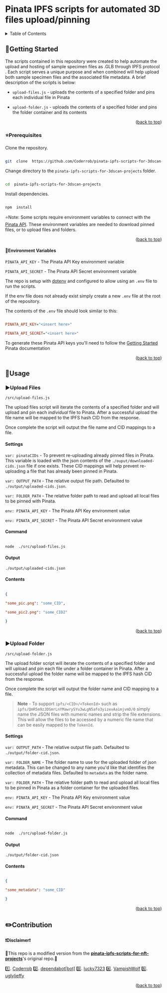 <a  name="readme-top"></a>
# Pinata IPFS scripts for automated 3D files upload/pinning

<!-- TABLE OF CONTENTS -->

<details>

<summary>Table of Contents</summary>

- <a  href="#getting-started">Getting Started</a>
	 - <a  href="#prerequisites">Prerequisites</a>
	 - <a  href="#environment-variables">Environment Variables</a></li>
- <a  href="#usage">Usage</a>
- <a  href="#contribution">Contribution</a></li>
-  <a  href="#License">License</a></li>

</details>
  

## :running:Getting Started

  

The scripts contained in this repository were created to help automate the upload and hosting of sample specimen files as .GLB through IPFS protocol . Each script serves a unique purpose and when combined will help upload both sample specimen files and the associated file metadata. A brief description of the scripts is below:

-  `upload-files.js` - uploads the contents of a specified folder and pins each individual file in Pinata

-  `upload-folder.js` - uploads the contents of a specified folder and pins the folder container and its contents
<p  align="right">(<a  href="#readme-top">back to top</a>)</p>
  

### :star:Prerequisites

  

Clone the repository.

  

```bash

git  clone  https://github.com/Coderrob/pinata-ipfs-scripts-for-3dscan-projects.git

```

  

Change directory to the `pinata-ipfs-scripts-for-3dscan-projects` folder.

  

```bash

cd  pinata-ipfs-scripts-for-3dscan-projects

```

  

Install dependencies.

  

```bash

npm  install

```

  

:star:Note: Some scripts require environment variables to connect with the [Pinata API](https://docs.pinata.cloud/). These environment variables are needed to download pinned files, or to upload files and folders.
<p  align="right">(<a  href="#readme-top">back to top</a>)</p>
  

#### :seedling:Environment Variables

  

`PINATA_API_KEY` - The Pinata API Key environment variable

  

`PINATA_API_SECRET` - The Pinata API Secret environment variable

  

The repo is setup with [dotenv](https://github.com/motdotla/dotenv) and configured to allow using an `.env` file to run the scripts.

  

If the env file does not already exist simply create a new `.env` file at the root of the repository.

  

The contents of the `.env` file should look similar to this:

  

```ini

PINATA_API_KEY="<insert here>"

PINATA_API_SECRET="<insert here>"

```

  

To generate these Pinata API keys you'll need to follow the [Getting Started](https://docs.pinata.cloud/#your-api-keys) Pinata documentation
<p  align="right">(<a  href="#readme-top">back to top</a>)</p>
  
<!-- USAGE EXAMPLES -->

## :open_file_folder:Usage

### :arrow_forward:Upload Files

  

`/src/upload-files.js`

  

The upload files script will iterate the contents of a specified folder and will upload and pin each _individual_ file to Pinata. After a successful upload the file name will be mapped to the IPFS hash CID from the response.

  

Once complete the script will output the file name and CID mappings to a file.

  

#### Settings

  

`var: pinataCIDs` - To prevent re-uploading already pinned files in Pinata. This variable is loaded with the json contents of the `./ouput/downloaded-cids.json` file if one exists. These CID mappings will help prevent re-uploading a file that has already been pinned in Pinata.

  

`var: OUTPUT_PATH` - The relative output file path. Defaulted to `./output/uploaded-cids.json`.

  

`var: FOLDER_PATH` - The relative folder path to read and upload all local files to be pinned with Pinata.

  

`env: PINATA_API_KEY` - The Pinata API Key environment value

  

`env: PINATA_API_SECRET` - The Pinata API Secret environment value

  

#### Command

  

```bash

node  ./src/upload-files.js

```

  

#### Output

  

`./output/uploaded-cids.json`

  

#### Contents

  

```json

{

"some_pic.png": "some_CID",

"some_pic2.png": "some_CID2"

}

```
<p  align="right">(<a  href="#readme-top">back to top</a>)</p>
  

### :arrow_forward:Upload Folder

  

`/src/upload-folder.js`

  

The upload folder script will iterate the contents of a specified folder and will upload and pin each file under a folder container in Pinata. After a successful upload the folder name will be mapped to the IPFS hash CID from the response.

  

Once complete the script will output the folder name and CID mapping to a file.

  

>  **Note** - To support `ipfs/<CID>/<TokenId>` such as `ipfs/QmR5m9zJDSmrLnYMawrySYu3wLgN5afo3yizevAaimjvmD/0` simply name the JSON files with numeric names and strip the file extensions. This will allow the files to be accessed by a numeric file name that can be easily mapped to the `TokenId`.

  

  

#### Settings

  

`var: OUTPUT_PATH` - The relative output file path. Defaulted to `./output/folder-cid.json`.

  

`var: FOLDER_NAME` - The folder name to use for the uploaded folder of json metadata. This can be changed to any name you'd like that identifies the collection of metadata files. Defaulted to `metadata` as the folder name.

  

`var: FOLDER_PATH` - The relative folder path to read and upload all local files to be pinned in Pinata as a folder container for the uploaded files. 

  

`env: PINATA_API_KEY` - The Pinata API Key environment value

  

`env: PINATA_API_SECRET` - The Pinata API Secret environment value

  

#### Command

  

```bash

node  ./src/upload-folder.js

```

  

#### Output

  

`./output/folder-cid.json`

  

#### Contents

  

```json

{

"some_metadata": "some_CID"

}

```

<p  align="right">(<a  href="#readme-top">back to top</a>)</p>

## :pencil2:Contribution
#### :heavy_exclamation_mark:Disclaimer:heavy_exclamation_mark:
:bell:This repo is a modified version from the **[pinata-ipfs-scripts-for-nft-projects](https://github.com/Coderrob/pinata-ipfs-scripts-for-nft-projects)**'s original repo.:bell:

 :one:. [Coderrob](https://github.com/Coderrob)
 :two:. [dependabot[bot]](https://github.com/apps/dependabot)
 :three:. [lucky7323](https://github.com/lucky7323)
 :four:. [VampishWolf](https://github.com/VampishWolf)
 :five:. [uglylieffy](https://github.com/uglylieffy)

<p  align="right">(<a  href="#readme-top">back to top</a>)</p>